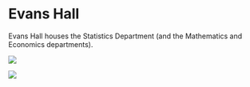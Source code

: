 # Evans Hall

Evans Hall houses the Statistics Department (and the Mathematics and Economics departments).

![](/assets/evans/fromcampanile.jpg)

![](/assets/evans/ominous_evans.jpg)

